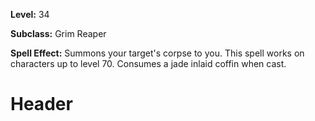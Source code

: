 <!-- TITLE: Spell Summon Corpse -->
<!-- SUBTITLE:  -->

**Level:** 34

**Subclass:** Grim Reaper

**Spell Effect:** Summons your target's corpse to you.  This spell works on characters up to level 70.  Consumes a jade inlaid coffin when cast.
# Header